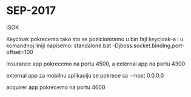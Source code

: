 # SEP-2017
ISOK

Keycloak pokrecemo tako sto se pozicioniramo u bin fajl keycloak-a i u komandnoj liniji napisemo:
standalone.bat -Djboss.socket.binding.port-offset=100 


Insurance app pokrecemo na portu 4500, a external app na portu 4300


external app za mobilnu aplikaciju se pokrece sa --host 0.0.0.0

acquirer app pokrecemo na portu 4600